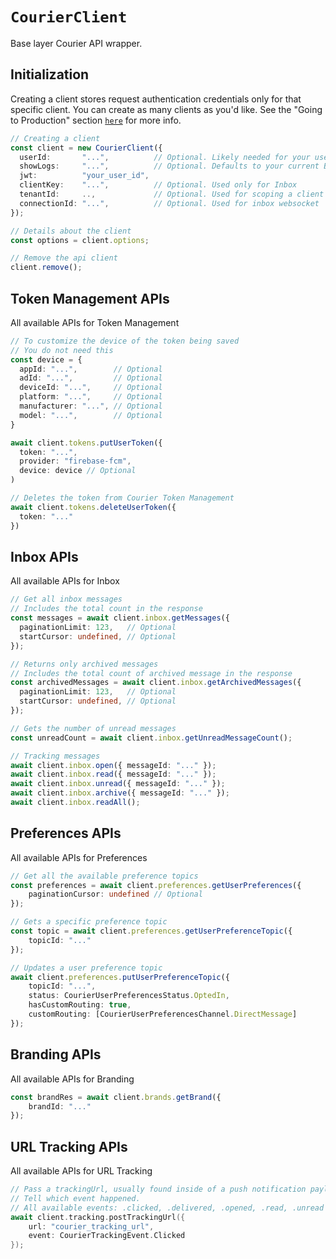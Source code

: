 # `CourierClient`

Base layer Courier API wrapper.

## Initialization

Creating a client stores request authentication credentials only for that specific client. You can create as many clients as you'd like. See the "Going to Production" section <a href="https://github.com/trycourier/courier-react-native/blob/master/Docs/1_Authentication.md#going-to-production"><code>here</code></a> for more info.

```typescript
// Creating a client
const client = new CourierClient({
  userId:       "...",          // Optional. Likely needed for your use case. See above for more authentication details
  showLogs:     "...",          // Optional. Defaults to your current BuildConfig
  jwt:          "your_user_id",
  clientKey:    "...",          // Optional. Used only for Inbox
  tenantId:     ..,             // Optional. Used for scoping a client to a specific tenant
  connectionId: "...",          // Optional. Used for inbox websocket
});

// Details about the client
const options = client.options;

// Remove the api client
client.remove();
```

## Token Management APIs

All available APIs for Token Management

```typescript
// To customize the device of the token being saved
// You do not need this
const device = {
  appId: "...",        // Optional
  adId: "...",         // Optional
  deviceId: "...",     // Optional
  platform: "...",     // Optional
  manufacturer: "...", // Optional
  model: "...",        // Optional
}

await client.tokens.putUserToken({
  token: "...",
  provider: "firebase-fcm",
  device: device // Optional
)

// Deletes the token from Courier Token Management
await client.tokens.deleteUserToken({
  token: "..."
})
```

## Inbox APIs

All available APIs for Inbox

```typescript
// Get all inbox messages
// Includes the total count in the response
const messages = await client.inbox.getMessages({
  paginationLimit: 123,   // Optional
  startCursor: undefined, // Optional
});

// Returns only archived messages
// Includes the total count of archived message in the response
const archivedMessages = await client.inbox.getArchivedMessages({
  paginationLimit: 123,   // Optional
  startCursor: undefined, // Optional
});

// Gets the number of unread messages
const unreadCount = await client.inbox.getUnreadMessageCount();

// Tracking messages
await client.inbox.open({ messageId: "..." });
await client.inbox.read({ messageId: "..." });
await client.inbox.unread({ messageId: "..." });
await client.inbox.archive({ messageId: "..." });
await client.inbox.readAll();
```

## Preferences APIs

All available APIs for Preferences

```typescript
// Get all the available preference topics
const preferences = await client.preferences.getUserPreferences({
    paginationCursor: undefined // Optional
});

// Gets a specific preference topic
const topic = await client.preferences.getUserPreferenceTopic({
    topicId: "..."
});

// Updates a user preference topic
await client.preferences.putUserPreferenceTopic({
    topicId: "...",
    status: CourierUserPreferencesStatus.OptedIn,
    hasCustomRouting: true,
    customRouting: [CourierUserPreferencesChannel.DirectMessage]
});
```

## Branding APIs

All available APIs for Branding

```typescript
const brandRes = await client.brands.getBrand({
    brandId: "..."
});
```

## URL Tracking APIs

All available APIs for URL Tracking

```swift
// Pass a trackingUrl, usually found inside of a push notification payload or Inbox message
// Tell which event happened. 
// All available events: .clicked, .delivered, .opened, .read, .unread
await client.tracking.postTrackingUrl({
    url: "courier_tracking_url",
    event: CourierTrackingEvent.Clicked
});
```
